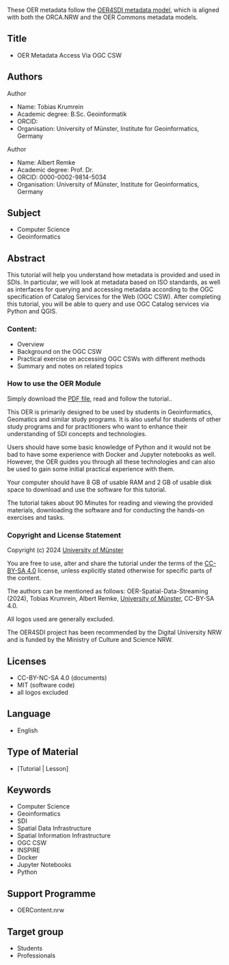 These OER metadata follow the [OER4SDI metadata model](https://github.com/oer4sdi/Metadata-Model), which is aligned with both the ORCA.NRW and the OER Commons metadata models.

## Title
* OER Metadata Access Via OGC CSW

## Authors

Author
* Name: Tobias Krumrein
* Academic degree: B.Sc. Geoinformatik
* ORCID: 
* Organisation: University of Münster, Institute for Geoinformatics, Germany

Author
* Name: Albert Remke
* Academic degree: Prof. Dr.
* ORCID: 0000-0002-9814-5034
* Organisation: University of Münster, Institute for Geoinformatics, Germany

## Subject
* Computer Science
* Geoinformatics

## Abstract

This tutorial will help you understand how metadata is provided and used in SDIs. In particular, we will look at metadata based on ISO standards, as well as interfaces for querying and accessing metadata according to the OGC specification of Catalog Services for the Web (OGC CSW). After completing this tutorial, you will be able to query and use OGC Catalog services via Python and QGIS. 

### Content:
* Overview
* Background on the OGC CSW
* Practical exercise on accessing OGC CSWs with different methods
* Summary and notes on related topics

### How to use the OER Module

Simply download the [PDF file](/Storyboard_OER-MetadataAccessVia-OGC-CSW.pdf), read and follow the tutorial..

This OER is primarily designed to be used by students in Geoinformatics, Geomatics and similar study programs. It is also useful for students of other study programs and for practitioners who want to enhance their understanding of SDI concepts and technologies.

Users should have some basic knowledge of Python and it would not be bad to have some experience with Docker and Jupyter notebooks as well. However, the OER guides you through all these technologies and can also be used to gain some initial practical experience with them. 

Your computer should have 8 GB of usable RAM and 2 GB of usable disk space to download and use the software for this tutorial.

The tutorial takes about 90 Minutes for reading and viewing the provided materials, downloading the software and for conducting the hands-on exercises and tasks.



### Copyright and License Statement

Copyright (c) 2024 [University of Münster](https://www.uni-muenster.de/en/)

You are free to use, alter and share the tutorial under the terms of the [CC-BY-SA 4.0](https://creativecommons.org/licenses/by-sa/4.0/legalcode) license, unless explicitly stated otherwise for specific parts of the content. 

The authors can be mentioned as follows: OER-Spatial-Data-Streaming (2024), Tobias Krumrein, Albert Remke, [University of Münster](www.uni-muenster.de), CC-BY-SA 4.0. 

All logos used are generally excluded.

The OER4SDI project has been recommended by the Digital University NRW and is funded by the Ministry of Culture and Science NRW.

## Licenses

* CC-BY-NC-SA 4.0 (documents)
* MIT (software code)
* all logos excluded

## Language

* English

## Type of Material

* [Tutorial | Lesson]

## Keywords

* Computer Science
* Geoinformatics
* SDI
* Spatial Data Infrastructure
* Spatial Information Infrastructure
* OGC CSW
* INSPIRE
* Docker
* Jupyter Notebooks
* Python

## Support Programme
* OERContent.nrw

## Target group
* Students
* Professionals 
